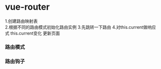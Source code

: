 # vue-router

> 
1.创建路由映射表  
2.根据不同的路由模式初始化路由实例
3.先跳转一下路由
4.对this.current做响应式 this.current变化 更新页面

### 路由模式

### 路由钩子
